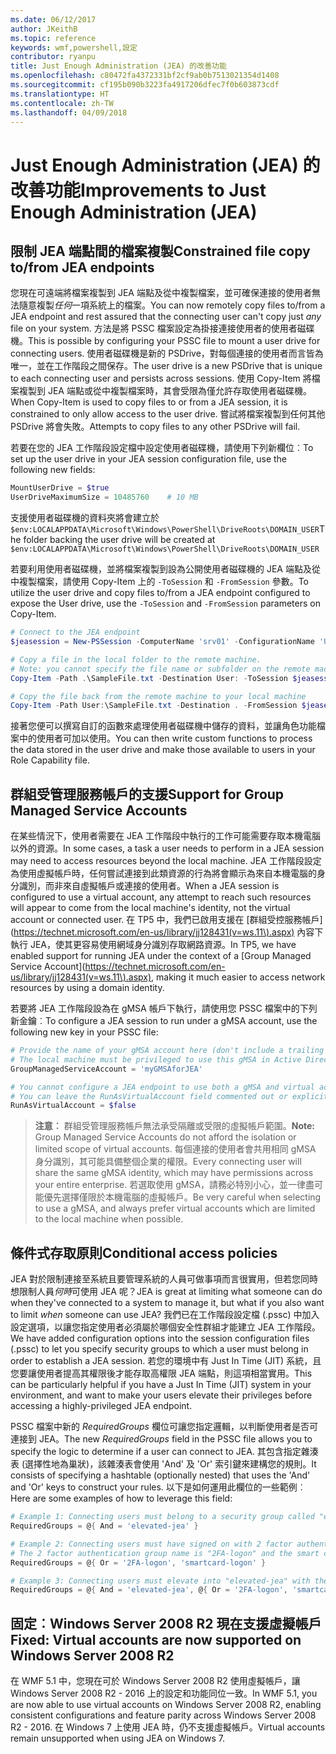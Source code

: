 ```yaml
---
ms.date: 06/12/2017
author: JKeithB
ms.topic: reference
keywords: wmf,powershell,設定
contributor: ryanpu
title: Just Enough Administration (JEA) 的改善功能
ms.openlocfilehash: c80472fa4372331bf2cf9ab0b7513021354d1408
ms.sourcegitcommit: cf195b090b3223fa4917206dfec7f0b603873cdf
ms.translationtype: HT
ms.contentlocale: zh-TW
ms.lasthandoff: 04/09/2018
---
```

# <a name="improvements-to-just-enough-administration-jea"></a><span data-ttu-id="c294e-103">Just Enough Administration (JEA) 的改善功能</span><span class="sxs-lookup"><span data-stu-id="c294e-103">Improvements to Just Enough Administration (JEA)</span></span>

## <a name="constrained-file-copy-tofrom-jea-endpoints"></a><span data-ttu-id="c294e-104">限制 JEA 端點間的檔案複製</span><span class="sxs-lookup"><span data-stu-id="c294e-104">Constrained file copy to/from JEA endpoints</span></span>

<span data-ttu-id="c294e-105">您現在可遠端將檔案複製到 JEA 端點及從中複製檔案，並可確保連接的使用者無法隨意複製*任何*一項系統上的檔案。</span><span class="sxs-lookup"><span data-stu-id="c294e-105">You can now remotely copy files to/from a JEA endpoint and rest assured that the connecting user can't copy just *any* file on your system.</span></span>
<span data-ttu-id="c294e-106">方法是將 PSSC 檔案設定為掛接連接使用者的使用者磁碟機。</span><span class="sxs-lookup"><span data-stu-id="c294e-106">This is possible by configuring your PSSC file to mount a user drive for connecting users.</span></span>
<span data-ttu-id="c294e-107">使用者磁碟機是新的 PSDrive，對每個連接的使用者而言皆為唯一，並在工作階段之間保存。</span><span class="sxs-lookup"><span data-stu-id="c294e-107">The user drive is a new PSDrive that is unique to each connecting user and persists across sessions.</span></span>
<span data-ttu-id="c294e-108">使用 Copy-Item 將檔案複製到 JEA 端點或從中複製檔案時，其會受限為僅允許存取使用者磁碟機。</span><span class="sxs-lookup"><span data-stu-id="c294e-108">When Copy-Item is used to copy files to or from a JEA session, it is constrained to only allow access to the user drive.</span></span>
<span data-ttu-id="c294e-109">嘗試將檔案複製到任何其他 PSDrive 將會失敗。</span><span class="sxs-lookup"><span data-stu-id="c294e-109">Attempts to copy files to any other PSDrive will fail.</span></span>

<span data-ttu-id="c294e-110">若要在您的 JEA 工作階段設定檔中設定使用者磁碟機，請使用下列新欄位︰</span><span class="sxs-lookup"><span data-stu-id="c294e-110">To set up the user drive in your JEA session configuration file, use the following new fields:</span></span>

```powershell
MountUserDrive = $true
UserDriveMaximumSize = 10485760    # 10 MB
```

<span data-ttu-id="c294e-111">支援使用者磁碟機的資料夾將會建立於 `$env:LOCALAPPDATA\Microsoft\Windows\PowerShell\DriveRoots\DOMAIN_USER`</span><span class="sxs-lookup"><span data-stu-id="c294e-111">The folder backing the user drive will be created at `$env:LOCALAPPDATA\Microsoft\Windows\PowerShell\DriveRoots\DOMAIN_USER`</span></span>

<span data-ttu-id="c294e-112">若要利用使用者磁碟機，並將檔案複製到設為公開使用者磁碟機的 JEA 端點及從中複製檔案，請使用 Copy-Item 上的 `-ToSession` 和 `-FromSession` 參數。</span><span class="sxs-lookup"><span data-stu-id="c294e-112">To utilize the user drive and copy files to/from a JEA endpoint configured to expose the User drive, use the `-ToSession` and `-FromSession` parameters on Copy-Item.</span></span>

```powershell
# Connect to the JEA endpoint
$jeasession = New-PSSession -ComputerName 'srv01' -ConfigurationName 'UserDemo'

# Copy a file in the local folder to the remote machine.
# Note: you cannot specify the file name or subfolder on the remote machine. You must exactly type "User:"
Copy-Item -Path .\SampleFile.txt -Destination User: -ToSession $jeasession

# Copy the file back from the remote machine to your local machine
Copy-Item -Path User:\SampleFile.txt -Destination . -FromSession $jeasession
```

<span data-ttu-id="c294e-113">接著您便可以撰寫自訂的函數來處理使用者磁碟機中儲存的資料，並讓角色功能檔案中的使用者可加以使用。</span><span class="sxs-lookup"><span data-stu-id="c294e-113">You can then write custom functions to process the data stored in the user drive and make those available to users in your Role Capability file.</span></span>

## <a name="support-for-group-managed-service-accounts"></a><span data-ttu-id="c294e-114">群組受管理服務帳戶的支援</span><span class="sxs-lookup"><span data-stu-id="c294e-114">Support for Group Managed Service Accounts</span></span>

<span data-ttu-id="c294e-115">在某些情況下，使用者需要在 JEA 工作階段中執行的工作可能需要存取本機電腦以外的資源。</span><span class="sxs-lookup"><span data-stu-id="c294e-115">In some cases, a task a user needs to perform in a JEA session may need to access resources beyond the local machine.</span></span>
<span data-ttu-id="c294e-116">JEA 工作階段設定為使用虛擬帳戶時，任何嘗試連接到此類資源的行為將會顯示為來自本機電腦的身分識別，而非來自虛擬帳戶或連接的使用者。</span><span class="sxs-lookup"><span data-stu-id="c294e-116">When a JEA session is configured to use a virtual account, any attempt to reach such resources will appear to come from the local machine's identity, not the virtual account or connected user.</span></span>
<span data-ttu-id="c294e-117">在 TP5 中，我們已啟用支援在 [群組受控服務帳戶] (https://technet.microsoft.com/en-us/library/jj128431(v=ws.11\).aspx) 內容下執行 JEA，使其更容易使用網域身分識別存取網路資源。</span><span class="sxs-lookup"><span data-stu-id="c294e-117">In TP5, we have enabled support for running JEA under the context of a [Group Managed Service Account](https://technet.microsoft.com/en-us/library/jj128431(v=ws.11\).aspx), making it much easier to access network resources by using a domain identity.</span></span>

<span data-ttu-id="c294e-118">若要將 JEA 工作階段設為在 gMSA 帳戶下執行，請使用您 PSSC 檔案中的下列新金鑰︰</span><span class="sxs-lookup"><span data-stu-id="c294e-118">To configure a JEA session to run under a gMSA account, use the following new key in your PSSC file:</span></span>

```powershell
# Provide the name of your gMSA account here (don't include a trailing $)
# The local machine must be privileged to use this gMSA in Active Directory
GroupManagedServiceAccount = 'myGMSAforJEA'

# You cannot configure a JEA endpoint to use both a gMSA and virtual account
# You can leave the RunAsVirtualAccount field commented out or explicitly set it to false
RunAsVirtualAccount = $false
```

> <span data-ttu-id="c294e-119">**注意︰** 群組受管理服務帳戶無法承受隔離或受限的虛擬帳戶範圍。</span><span class="sxs-lookup"><span data-stu-id="c294e-119">**Note:** Group Managed Service Accounts do not afford the isolation or limited scope of virtual accounts.</span></span>
> <span data-ttu-id="c294e-120">每個連接的使用者會共用相同 gMSA 身分識別，其可能具備整個企業的權限。</span><span class="sxs-lookup"><span data-stu-id="c294e-120">Every connecting user will share the same gMSA identity, which may have permissions across your entire enterprise.</span></span>
> <span data-ttu-id="c294e-121">若選取使用 gMSA，請務必特別小心，並一律盡可能優先選擇僅限於本機電腦的虛擬帳戶。</span><span class="sxs-lookup"><span data-stu-id="c294e-121">Be very careful when selecting to use a gMSA, and always prefer virtual accounts which are limited to the local machine when possible.</span></span>

## <a name="conditional-access-policies"></a><span data-ttu-id="c294e-122">條件式存取原則</span><span class="sxs-lookup"><span data-stu-id="c294e-122">Conditional access policies</span></span>

<span data-ttu-id="c294e-123">JEA 對於限制連接至系統且要管理系統的人員可做事項而言很實用，但若您同時想限制人員*何時*可使用 JEA 呢？</span><span class="sxs-lookup"><span data-stu-id="c294e-123">JEA is great at limiting what someone can do when they've connected to a system to manage it, but what if you also want to limit *when* someone can use JEA?</span></span>
<span data-ttu-id="c294e-124">我們已在工作階段設定檔 (.pssc) 中加入設定選項，以讓您指定使用者必須屬於哪個安全性群組才能建立 JEA 工作階段。</span><span class="sxs-lookup"><span data-stu-id="c294e-124">We have added configuration options into the session configuration files (.pssc) to let you specify security groups to which a user must belong in order to establish a JEA session.</span></span>
<span data-ttu-id="c294e-125">若您的環境中有 Just In Time (JIT) 系統，且您要讓使用者提高其權限後才能存取高權限 JEA 端點，則這項相當實用。</span><span class="sxs-lookup"><span data-stu-id="c294e-125">This can be particularly helpful if you have a Just In Time (JIT) system in your environment, and want to make your users elevate their privileges before accessing a highly-privileged JEA endpoint.</span></span>

<span data-ttu-id="c294e-126">PSSC 檔案中新的 *RequiredGroups* 欄位可讓您指定邏輯，以判斷使用者是否可連接到 JEA。</span><span class="sxs-lookup"><span data-stu-id="c294e-126">The new *RequiredGroups* field in the PSSC file allows you to specify the logic to determine if a user can connect to JEA.</span></span>
<span data-ttu-id="c294e-127">其包含指定雜湊表 (選擇性地為巢狀)，該雜湊表會使用 'And' 及 'Or' 索引鍵來建構您的規則。</span><span class="sxs-lookup"><span data-stu-id="c294e-127">It consists of specifying a hashtable (optionally nested) that uses the 'And' and 'Or' keys to construct your rules.</span></span>
<span data-ttu-id="c294e-128">以下是如何運用此欄位的一些範例︰</span><span class="sxs-lookup"><span data-stu-id="c294e-128">Here are some examples of how to leverage this field:</span></span>

```powershell
# Example 1: Connecting users must belong to a security group called "elevated-jea"
RequiredGroups = @{ And = 'elevated-jea' }

# Example 2: Connecting users must have signed on with 2 factor authentication or a smart card
# The 2 factor authentication group name is "2FA-logon" and the smart card group name is "smartcard-logon"
RequiredGroups = @{ Or = '2FA-logon', 'smartcard-logon' }

# Example 3: Connecting users must elevate into "elevated-jea" with their JIT system and have logged on with 2FA or a smart card
RequiredGroups = @{ And = 'elevated-jea', @{ Or = '2FA-logon', 'smartcard-logon' }}
```

## <a name="fixed-virtual-accounts-are-now-supported-on-windows-server-2008-r2"></a><span data-ttu-id="c294e-129">固定︰Windows Server 2008 R2 現在支援虛擬帳戶</span><span class="sxs-lookup"><span data-stu-id="c294e-129">Fixed: Virtual accounts are now supported on Windows Server 2008 R2</span></span>
<span data-ttu-id="c294e-130">在 WMF 5.1 中，您現在可於 Windows Server 2008 R2 使用虛擬帳戶，讓 Windows Server 2008 R2 - 2016 上的設定和功能同位一致。</span><span class="sxs-lookup"><span data-stu-id="c294e-130">In WMF 5.1, you are now able to use virtual accounts on Windows Server 2008 R2, enabling consistent configurations and feature parity across Windows Server 2008 R2 - 2016.</span></span>
<span data-ttu-id="c294e-131">在 Windows 7 上使用 JEA 時，仍不支援虛擬帳戶。</span><span class="sxs-lookup"><span data-stu-id="c294e-131">Virtual accounts remain unsupported when using JEA on Windows 7.</span></span>